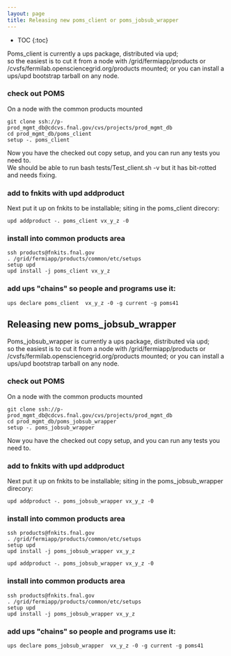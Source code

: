 ```yaml
---
layout: page
title: Releasing new poms_client or poms_jobsub_wrapper
---
```

* TOC
{:toc}

Poms_client is currently a ups package, distributed via upd;  
so the easiest is to cut it from a node with /grid/fermiapp/products or /cvsfs/fermilab.opensciencegrid.org/products
mounted; or you can install a ups/upd bootstrap tarball on any node.

### check out POMS

On a node with the common products mounted

    git clone ssh://p-prod_mgmt_db@cdcvs.fnal.gov/cvs/projects/prod_mgmt_db
    cd prod_mgmt_db/poms_client
    setup -. poms_client

Now you have the checked out copy setup, and you can run any tests you need to.  
We should be able to run bash tests/Test_client.sh -v but it has bit-rotted and needs fixing.

### add to fnkits with upd addproduct

Next put it up on fnkits to be installable; siting in the poms_client direcory:

    upd addproduct -. poms_client vx_y_z -0 


### install into common products area

    ssh products@fnkits.fnal.gov
    . /grid/fermiapp/products/common/etc/setups
    setup upd
    upd install -j poms_client vx_y_z


### add ups "chains" so people and programs use it:

    ups declare poms_client  vx_y_z -0 -g current -g poms41


## Releasing new poms_jobsub_wrapper

Poms_jobsub_wrapper is currently a ups package, distributed via upd;  
so the easiest is to cut it from a node with /grid/fermiapp/products or /cvsfs/fermilab.opensciencegrid.org/products
mounted; or you can install a ups/upd bootstrap tarball on any node.

### check out POMS

On a node with the common products mounted

    git clone ssh://p-prod_mgmt_db@cdcvs.fnal.gov/cvs/projects/prod_mgmt_db
    cd prod_mgmt_db/poms_jobsub_wrapper
    setup -. poms_jobsub_wrapper

Now you have the checked out copy setup, and you can run any tests you need to.

### add to fnkits with upd addproduct

Next put it up on fnkits to be installable; siting in the poms_jobsub_wrapper direcory:

    upd addproduct -. poms_jobsub_wrapper vx_y_z -0


### install into common products area

    ssh products@fnkits.fnal.gov
    . /grid/fermiapp/products/common/etc/setups
    setup upd
    upd install -j poms_jobsub_wrapper vx_y_z

    upd addproduct -. poms_jobsub_wrapper vx_y_z -0


### install into common products area

    ssh products@fnkits.fnal.gov
    . /grid/fermiapp/products/common/etc/setups
    setup upd
    upd install -j poms_jobsub_wrapper vx_y_z


### add ups "chains" so people and programs use it:

    ups declare poms_jobsub_wrapper  vx_y_z -0 -g current -g poms41
